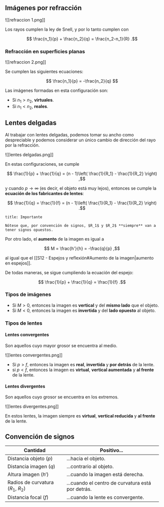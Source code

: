 ## Imágenes por refracción

![[refraccion 1.png]]

Los rayos cumplen la ley de Snell, y por lo tanto cumplen con

$$
\frac{n_1}{p} + \frac{n_2}{q} = \frac{n_2-n_1}{R}
.$$

### Refracción en superficies planas

![[refraccion 2.png]]

Se cumplen las siguientes ecuaciones:

$$
\frac{n_1}{p} = -\frac{n_2}{q}
$$

Las imágenes formadas en esta configuración son:

- Si $n_1 > n_2$, **virtuales**.
- Si $n_1 < n_2$, **reales**.

## Lentes delgadas

Al trabajar con lentes delgadas, podemos tomar su ancho como despreciable y podemos considerar un único cambio de dirección del rayo por la refracción.

![[lentes delgadas.png]]

En estas configuraciones, se cumple

$$
\frac{1}{p} + \frac{1}{q} = (n - 1)\left( \frac{1}{R_1} - \frac{1}{R_2} \right)
,$$

y cuando $p \to \infty$ (es decir, el objeto está muy lejos), entonces se cumple la **ecuación de los fabricantes de lentes**:

$$
\frac{1}{q} = \frac{1}{f} = (n - 1)\left( \frac{1}{R_1} - \frac{1}{R_2} \right)
.$$

```ad-warning
title: Importante

Nótese que, por convención de signos, $R_1$ y $R_2$ **siempre** van a tener signos opuestos.

```

Por otro lado, el **aumento** de la imagen es igual a

$$
M = \frac{h'}{h} = -\frac{q}{p}
,$$

al igual que el [[S12 - Espejos y reflexión#Aumento de la imagen|aumento en espejos]].

De todas maneras, se sigue cumpliendo la ecuación del espejo:

$$
\frac{1}{p} + \frac{1}{q} = \frac{1}{f}
.$$

### Tipos de imágenes

- Si $M > 0$, entonces la imagen es **vertical** y del **mismo lado** que el objeto.
- Si $M < 0$, entonces la imagen es **invertida** y del **lado opuesto** al objeto.

### Tipos de lentes

#### Lentes convergentes

Son aquellos cuyo mayor grosor se encuentra al medio.

![[lentes convergentes.png]]

- Si $p > f$, entonces la imagen es **real**, **invertida** y **por detrás** de la lente.
- si $p < f$, entonces la imagen es **virtual**, **vertical aumentada** y **al frente** de la lente.

#### Lentes divergentes

Son aquellos cuyo grosor se encuentra en los extremos.

![[lentes divergentes.png]]

En estos lentes, la imagen siempre es **virtual**, **vertical reducida** y **al frente** de la lente.

## Convención de signos

| Cantidad                           | Positivo...                                       |
| ---------------------------------- | ------------------------------------------------- |
| Distancia objeto ($p$)             | ...hacia el objeto.                               |
| Distancia imagen ($q$)             | ...contrario al objeto.                           |
| Altura imagen ($h'$)               | ...cuando la imagen está derecha.                 |
| Radios de curvatura ($R_1$, $R_2$) | ...cuando el centro de curvatura está por detrás. |
| Distancia focal ($f$)              | ...cuando la lente es convergente.                |
